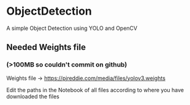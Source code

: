 # ObjectDetection
A simple Object Detection using YOLO and OpenCV

## Needed Weights file 
### (>100MB so couldn't commit on github)
Weights file -> https://pjreddie.com/media/files/yolov3.weights

Edit the paths in the Notebook of all files according to where you have downloaded the files 
